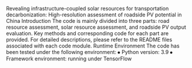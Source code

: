 Revealing infrastructure-coupled solar resources for transportation decarbonization: High-resolution assessment of roadside PV potential in China
Introduction
The code is mainly divided into three parts: road resource assessment, solar resource assessment, and roadside PV output evaluation. Key methods and corresponding code for each part are provided. For detailed descriptions, please refer to the README files associated with each code module.
Runtime Environment
The code has been tested under the following environment:
⦁	Python version: 3.9
⦁	Framework environment: running under TensorFlow
